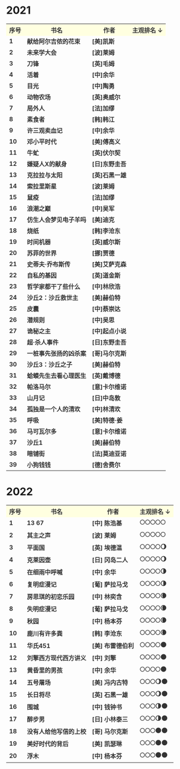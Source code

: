 # 2021

<table style="color:#333333;font-weight:bold">
    <tr style="background-color:#FFFFE0"><th>序号</th><th>书名</th><th>作者</th><th>主观排名  ↓</th></tr>
    <tr><td>1</td><td>献给阿尔吉侬的花束</td><td>[美]凯斯</td><td></td></tr>
    <tr><td>2</td><td>未来学大会</td><td>[波]莱姆</td><td></td></tr>
    <tr><td>3</td><td>刀锋</td><td>[英]毛姆</td><td></td></tr>
    <tr><td>4</td><td>活着</td><td>[中]余华</td><td></td></tr>
    <tr><td>5</td><td>目光</td><td>[中]陶勇</td><td></td></tr>
    <tr><td>6</td><td>动物农场</td><td>[英]奥威尔</td><td></td></tr>
    <tr><td>7</td><td>局外人</td><td>[法]加缪</td><td></td></tr>
    <tr><td>8</td><td>素食者</td><td>[韩]韩江</td><td></td></tr>
    <tr><td>9</td><td>许三观卖血记</td><td>[中]余华</td><td></td></tr>
    <tr><td>10</td><td>邓小平时代</td><td>[美]傅高义</td><td></td></tr>
    <tr><td>11</td><td>牛虻</td><td>[英]伏尔契</td><td></td></tr>
    <tr><td>12</td><td>嫌疑人X的献身</td><td>[日]东野圭吾</td><td></td></tr>
    <tr><td>13</td><td>克拉拉与太阳</td><td>[英]石黑一雄</td><td></td></tr>
    <tr><td>14</td><td>索拉里斯星</td><td>[波]莱姆</td><td></td></tr>
    <tr><td>15</td><td>鼠疫</td><td>[法]加缪</td><td></td></tr>
    <tr><td>16</td><td>浪潮之巅</td><td>[中]吴军</td><td></td></tr>
    <tr><td>17</td><td>仿生人会梦见电子羊吗</td><td>[美]迪克</td><td></td></tr>
    <tr><td>18</td><td>烧纸</td><td>[韩]李沧东</td><td></td></tr>
    <tr><td>19</td><td>时间机器</td><td>[英]威尔斯</td><td></td></tr>
    <tr><td>20</td><td>苏菲的世界</td><td>[挪]贾德</td><td></td></tr>
    <tr><td>21</td><td>史蒂夫·乔布斯传</td><td>[美]艾萨克森</td><td></td></tr>
    <tr><td>22</td><td>自私的基因</td><td>[英]道金斯</td><td></td></tr>
    <tr><td>23</td><td>哲学家都干了些什么</td><td>[中]林欣浩</td><td></td></tr>
    <tr><td>24</td><td>沙丘2：沙丘救世主</td><td>[美]赫伯特</td><td></td></tr>
    <tr><td>25</td><td>皮囊</td><td>[中]蔡崇达</td><td></td></tr>
    <tr><td>26</td><td>潜规则</td><td>[中]吴思</td><td></td></tr>
    <tr><td>27</td><td>诡秘之主</td><td>[中]起点小说</td><td></td></tr>
    <tr><td>28</td><td>超·杀人事件</td><td>[日]东野圭吾</td><td></td></tr>
    <tr><td>29</td><td>一桩事先张扬的凶杀案</td><td>[哥]马尔克斯</td><td></td></tr>
    <tr><td>30</td><td>沙丘3：沙丘之子</td><td>[美]赫伯特</td><td></td></tr>
    <tr><td>31</td><td>蛤蟆先生去看心理医生</td><td>[英]戴博德</td><td></td></tr>
    <tr><td>32</td><td>帕洛马尔</td><td>[意]卡尔维诺</td><td></td></tr>
    <tr><td>33</td><td>山月记</td><td>[日]中岛敦</td><td></td></tr>
    <tr><td>34</td><td>孤独是一个人的清欢</td><td>[中]林清欢</td><td></td></tr>
    <tr><td>35</td><td>呼吸</td><td>[美]特德·姜</td><td></td></tr>
    <tr><td>36</td><td>马可瓦尔多</td><td>[意]卡尔维诺</td><td></td></tr>
    <tr><td>37</td><td>沙丘1</td><td>[美]赫伯特</td><td></td></tr>
    <tr><td>38</td><td>暗铺街</td><td>[法]莫迪亚诺</td><td></td></tr>
    <tr><td>39</td><td>小狗钱钱</td><td>[德]舍费尔</td><td></td></tr>
</table>










# 2022

<table style="color:#333333;font-weight:bold">
    <tr style="background-color:#FFFFE0"><th>序号</th><th>书名</th><th>作者</th><th>主观排名  ↓</th></tr>
    <tr><td>1</td><td>13 67</td><td>[中] 陈浩基</td><td>🌕🌕🌕🌕🌕</td></tr>
    <tr><td>2</td><td>其主之声</td><td>[波] 莱姆</td><td>🌕🌕🌕🌕🌕</td></tr>
    <tr><td>3</td><td>平面国</td><td>[英] 埃德温</td><td>🌕🌕🌕🌕🌖</td></tr>
    <tr><td>4</td><td>克莱因壶</td><td>[日] 冈岛二人</td><td>🌕🌕🌕🌕🌖</td></tr>
    <tr><td>5</td><td>在细雨中呼喊</td><td>[中] 余华</td><td>🌕🌕🌕🌕🌗</td></tr>
    <tr><td>6</td><td>复明症漫记</td><td>[葡] 萨拉马戈</td><td>🌕🌕🌕🌕🌗</td></tr>
    <tr><td>7</td><td>房思琪的初恋乐园</td><td>[中] 林奕含</td><td>🌕🌕🌕🌕🌘</td></tr>
    <tr><td>8</td><td>失明症漫记</td><td>[葡] 萨拉马戈</td><td>🌕🌕🌕🌕🌘</td></tr>
    <tr><td>9</td><td>秋园</td><td>[中] 杨本芬</td><td>🌕🌕🌕🌕🌘</td></tr>
    <tr><td>10</td><td>鹿川有许多粪</td><td>[韩] 李沧东</td><td>🌕🌕🌕🌕🌘</td></tr>
    <tr><td>11</td><td>华氏451</td><td>[美] 布雷德伯利</td><td>🌕🌕🌕🌕🌑</td></tr>
    <tr><td>12</td><td>刘擎西方现代西方讲义</td><td>[中] 刘擎</td><td>🌕🌕🌕🌕🌑</td></tr>
    <tr><td>13</td><td>黄昏里的男孩</td><td>[中] 余华</td><td>🌕🌕🌕🌕🌑</td></tr>
    <tr><td>14</td><td>五号屠场</td><td>[美] 冯内古特</td><td>🌕🌕🌕🌖🌑</td></tr>
    <tr><td>15</td><td>长日将尽</td><td>[英] 石黑一雄</td><td>🌕🌕🌕🌖🌑</td></tr>
    <tr><td>16</td><td>围城</td><td>[中] 钱钟书</td><td>🌕🌕🌕🌗🌑</td></tr>
    <tr><td>17</td><td>醉步男</td><td>[日] 小林泰三</td><td>🌕🌕🌕🌗🌑</td></tr>
    <tr><td>18</td><td>没有人给他写信的上校</td><td>[哥] 马尔克斯</td><td>🌕🌕🌕🌑🌑</td></tr>
    <tr><td>19</td><td>美好时代的背后</td><td>[美] 凯瑟琳</td><td>🌕🌕🌕🌑🌑</td></tr>
    <tr><td>20</td><td>浮木</td><td>[中] 杨本芬</td><td>🌕🌕🌕🌑🌑</td></tr>
</table>
